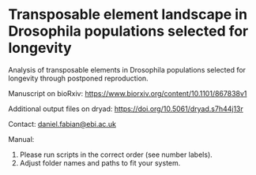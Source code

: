 # Transposable element landscape in Drosophila populations selected for longevity
Analysis of transposable elements in Drosophila populations selected for longevity through postponed reproduction.

Manuscript on bioRxiv: https://www.biorxiv.org/content/10.1101/867838v1

Additional output files on dryad: https://doi.org/10.5061/dryad.s7h44j13r

Contact: daniel.fabian@ebi.ac.uk

Manual:
1. Please run scripts in the correct order (see number labels).
2. Adjust folder names and paths to fit your system.
